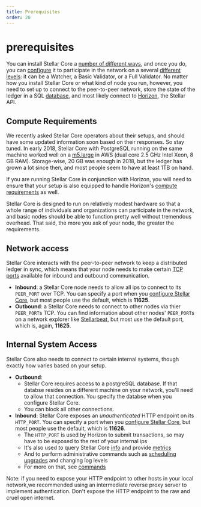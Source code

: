 ```yaml
---
title: Prerequisites
order: 20
---
```


# prerequisites

You can install Stellar Core a [number of different ways](installation.md), and once you do, you can [configure](configuring.md) it to participate in the network on a several [different levels](index.md#types-of-nodes): it can be a Watcher, a Basic Validator, or a Full Validator. No matter how you install Stellar Core or what kind of node you run, however, you need to set up to connect to the peer-to-peer network, store the state of the ledger in a SQL [database](configuring.md#database), and most likely connect to [Horizon](../content/api/introduction/index.md), the Stellar API.

## Compute Requirements

We recently asked Stellar Core operators about their setups, and should have some updated information soon based on their responses. So stay tuned. In early 2018, Stellar Core with PostgreSQL running on the same machine worked well on a [m5.large](https://aws.amazon.com/ec2/instance-types/m5/) in AWS \(dual core 2.5 GHz Intel Xeon, 8 GB RAM\). Storage-wise, 20 GB was enough in 2018, but the ledger has grown a lot since then, and most people seem to have at least 1TB on hand.

If you are running Stellar Core in conjunction with Horizon, you will need to ensure that your setup is also equipped to handle Horizon's [compute requirements](../run-api-server/prerequisites.md) as well.

Stellar Core is designed to run on relatively modest hardware so that a whole range of individuals and organizations can participate in the network, and basic nodes should be able to function pretty well without tremendous overhead. That said, the more you ask of your node, the greater the requirements.

## Network access

Stellar Core interacts with the peer-to-peer network to keep a distributed ledger in sync, which means that your node needs to make certain [TCP ports](https://en.wikipedia.org/wiki/Transmission_Control_Protocol#TCP_ports) available for inbound and outbound communication.

* **Inbound**: a Stellar Core node needs to allow all ips to connect to its `PEER_PORT` over TCP. You can specify a port when you [configure Stellar Core](configuring.md), but most people use the default, which is **11625**.
* **Outbound**: a Stellar Core needs to connect to other nodes via thier `PEER_PORT`s TCP. You can find information about other nodes' `PEER_PORT`s on a network explorer like [Stellarbeat](https://stellarbeat.io/), but most use the default port, which is, again, **11625**.

## Internal System Access

Stellar Core also needs to connect to certain internal systems, though exactly how varies based on your setup.

* **Outbound**:
  * Stellar Core requires access to a postgreSQL database. If that databse resides on a different machine on your network, you'll need to allow that connection. You specify the databse when you configure Stellar Core.
  * You can block all other connections.
* **Inbound**: Stellar Core exposes an _unauthenticated_ HTTP endpoint on its `HTTP_PORT`. You can specify a port when you [configure Stellar Core](configuring.md), but most people use the default, which is **11626**.
  * The `HTTP_PORT` is used by Horizon to submit transactions, so may have to be exposed to the rest of your internal ips
  * It's also used to query Stellar Core [info](commands.md) and provide [metrics](monitoring.md)
  * And to perform administrative commands such as [scheduling upgrades](network-upgrades.md) and changing log levels
  * For more on that, see [commands](commands.md)

Note: if you need to expose your HTTP endpoint to other hosts in your local network,we recommended using an intermediate reverse proxy server to implement authentication. Don't expose the HTTP endpoint to the raw and cruel open internet.

